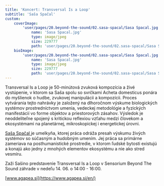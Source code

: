 ```yaml
---
title: 'Koncert: Transversal Is a Loop'
subtitle: 'Saša Spačal'
custom:
    coverImage:
        'user/pages/20.beyond-the-sound/02.sasa-spacal/Sasa Spacal.jpg':
            name: 'Sasa Spacal.jpg'
            type: image/jpeg
            size: 229777
            path: 'user/pages/20.beyond-the-sound/02.sasa-spacal/Sasa Spacal.jpg'
    bioImage:
        'user/pages/20.beyond-the-sound/02.sasa-spacal/Sasa Spacal.jpg':
            name: 'Sasa Spacal.jpg'
            type: image/jpeg
            size: 229777
            path: 'user/pages/20.beyond-the-sound/02.sasa-spacal/Sasa Spacal.jpg'
---
```


Transversal Is a Loop je 50-minútová zvuková kompozícia a živé vystúpenie, v ktorom sa Saša spolu so svrčkami Acheta domesticus ponára do myšlienok o hudbe, zvukovej manipulácii a kompozícii. Proces vytvárania tejto nahrávky je založený na dlhoročnom výskume biologických systémov prostredníctvom umenia, vedeckej metodológie a fyzických manifestácií vo forme objektov a priestorových zásahov. Výsledok je neoddeliteľne spojený s kritickou reflexiou vzťahu medzi človekom a ekosystémami na planetárnej, mikroskopickej i energetickej úrovni.

[Saša Spačal ](http://sensorium.is/sk/speakers/sasa-spacal) je umelkyňa, ktorej práca odráža presah výskumu živých systémov so súčasným a hudobným umením. Jej práca sa primárne zameriava na posthumanistické prostredie, v ktorom ľudské bytosti existujú a konajú ako jedny z mnohých elementov ekosystému a nie ako stred vesmíru.

Zaži Sašino predstavenie Transversal Is a Loop v Sensorium Beyond The Sound záhrade v nedeľu 14. 06. o 14:00 - 16:00.
    
[www.agapea.si](https://www.agapea.si/en/)
